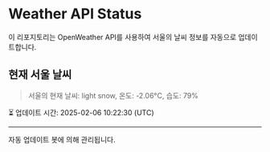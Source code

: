 
# Weather API Status

이 리포지토리는 OpenWeather API를 사용하여 서울의 날씨 정보를 자동으로 업데이트합니다.

## 현재 서울 날씨
> 서울의 현재 날씨: light snow, 온도: -2.06°C, 습도: 79%

⏳ 업데이트 시간: 2025-02-06 10:22:30 (UTC)

---
자동 업데이트 봇에 의해 관리됩니다.
